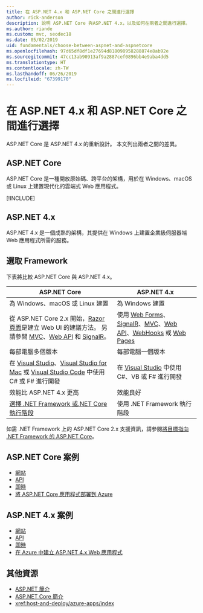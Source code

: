 ```yaml
---
title: 在 ASP.NET 4.x 和 ASP.NET Core 之間進行選擇
author: rick-anderson
description: 說明 ASP.NET Core 與ASP.NET 4.x，以及如何在兩者之間進行選擇。
ms.author: riande
ms.custom: mvc, seodec18
ms.date: 05/02/2019
uid: fundamentals/choose-between-aspnet-and-aspnetcore
ms.openlocfilehash: 97d65df8df1e27694d818098958288874e8ab92e
ms.sourcegitcommit: 47cc13ab90913af9a2887cef0896bb4e9aba4dd5
ms.translationtype: HT
ms.contentlocale: zh-TW
ms.lasthandoff: 06/26/2019
ms.locfileid: "67399170"
---
```

# <a name="choose-between-aspnet-4x-and-aspnet-core"></a>在 ASP.NET 4.x 和 ASP.NET Core 之間進行選擇

ASP.NET Core 是 ASP.NET 4.x 的重新設計。 本文列出兩者之間的差異。

## <a name="aspnet-core"></a>ASP.NET Core

ASP.NET Core 是一種開放原始碼、跨平台的架構，用於在 Windows、macOS 或 Linux 上建置現代化的雲端式 Web 應用程式。

[!INCLUDE[](~/includes/benefits.md)]

## <a name="aspnet-4x"></a>ASP.NET 4.x

ASP.NET 4.x 是一個成熟的架構，其提供在 Windows 上建置企業級伺服器端 Web 應用程式所需的服務。

## <a name="framework-selection"></a>選取 Framework

下表將比較 ASP.NET Core 與 ASP.NET 4.x。

| ASP.NET Core | ASP.NET 4.x |
|---|---|
|為 Windows、macOS 或 Linux 建置|為 Windows 建置|
|從 ASP.NET Core 2.x 開始，[Razor 頁面](xref:razor-pages/index)是建立 Web UI 的建議方法。 另請參閱 [MVC](xref:mvc/overview)、[Web API](xref:tutorials/first-web-api) 和 [SignalR](xref:signalr/introduction)。|使用 [Web Forms](/aspnet/web-forms)、[SignalR](/aspnet/signalr)、[MVC](/aspnet/mvc)、[Web API](/aspnet/web-api/)、[WebHooks](/aspnet/webhooks/) 或 [Web Pages](/aspnet/web-pages)|
|每部電腦多個版本|每部電腦一個版本|
|在 [Visual Studio](https://visualstudio.microsoft.com/vs/)、[Visual Studio for Mac](https://visualstudio.microsoft.com/vs/mac/) 或 [Visual Studio Code](https://code.visualstudio.com/) 中使用 C# 或 F# 進行開發|在 [Visual Studio](https://visualstudio.microsoft.com/vs/) 中使用 C#、VB 或 F# 進行開發|
|效能比 ASP.NET 4.x 更高|效能良好|
|[選擇 .NET Framework 或.NET Core 執行階段](/dotnet/standard/choosing-core-framework-server)|使用 .NET Framework 執行階段|

如需 .NET Framework 上的 ASP.NET Core 2.x 支援資訊，請參閱[將目標指向 .NET Framework 的 ASP.NET Core](xref:index#target-framework)。

## <a name="aspnet-core-scenarios"></a>ASP.NET Core 案例

* [網站](xref:tutorials/first-mvc-app/index)
* [API](xref:tutorials/first-web-api)
* [即時](xref:signalr/index)
* [將 ASP.NET Core 應用程式部署到 Azure](/azure/app-service/app-service-web-get-started-dotnet)

## <a name="aspnet-4x-scenarios"></a>ASP.NET 4.x 案例

* [網站](/aspnet/mvc)
* [API](/aspnet/web-api)
* [即時](/aspnet/signalr)
* [在 Azure 中建立 ASP.NET 4.x Web 應用程式](/azure/app-service/app-service-web-get-started-dotnet-framework)

## <a name="additional-resources"></a>其他資源

* [ASP.NET 簡介](/aspnet/overview)
* [ASP.NET Core 簡介](xref:index)
* <xref:host-and-deploy/azure-apps/index>
